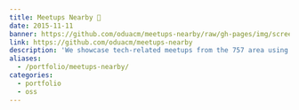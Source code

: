 ```yaml
---
title: Meetups Nearby 👥
date: 2015-11-11
banner: https://github.com/oduacm/meetups-nearby/raw/gh-pages/img/screenshot.png
link: https://github.com/oduacm/meetups-nearby
description: 'We showcase tech-related meetups from the 757 area using a custom Meetup.com API'
aliases:
  - /portfolio/meetups-nearby/
categories:
  - portfolio
  - oss
---
```

